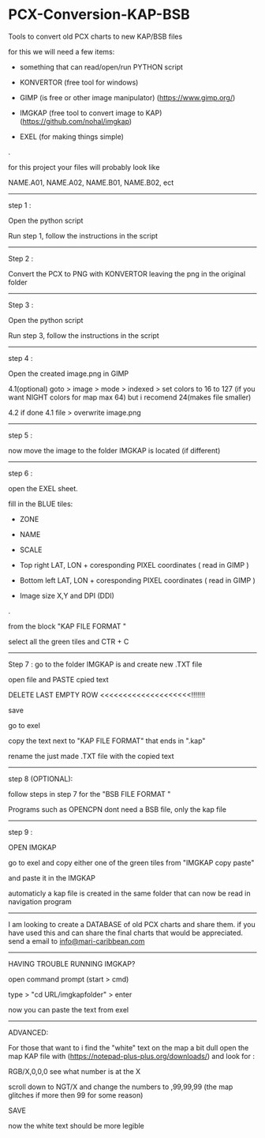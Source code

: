 # PCX-Conversion-KAP-BSB
Tools to convert old PCX charts to new KAP/BSB files

for this we will need a few items: 

* something that can read/open/run PYTHON script 

* KONVERTOR (free tool for windows)

* GIMP (is free or other image manipulator) (https://www.gimp.org/)

* IMGKAP (free tool to convert image to KAP) (https://github.com/nohal/imgkap)

* EXEL (for making things simple)

.

for this project your files will probably look like

NAME.A01,
NAME.A02,
NAME.B01,
NAME.B02,
ect 

___

step 1 :

Open the python script 

Run step 1, follow the instructions in the script

___

Step 2 : 

Convert the PCX to PNG with KONVERTOR leaving the png in the original folder

___

Step 3 :

Open the python script 

Run step 3, follow the instructions in the script

___

step 4 :

Open the created image.png in GIMP

4.1(optional) goto > image > mode > indexed > set colors to 16 to 127 (if you want NIGHT colors for map max 64) but i recomend 24(makes file smaller)

4.2 if done 4.1 file > overwrite image.png

___

step 5 :

now move the image to the folder IMGKAP is located (if different)

___

step 6 :

open the EXEL sheet. 

fill in the BLUE tiles: 

* ZONE

* NAME

* SCALE

* Top right LAT, LON + coresponding PIXEL coordinates ( read in GIMP )

* Bottom left LAT, LON + coresponding PIXEL coordinates ( read in GIMP )

* Image size X,Y and DPI (DDI)

.

from the block "KAP FILE FORMAT "

select all the green tiles and CTR + C

___

Step 7 :
go to the folder IMGKAP is and create new .TXT file

open file and PASTE cpied text

DELETE LAST EMPTY ROW <<<<<<<<<<<<<<<<<<<<!!!!!!!

save

go to exel 

copy the text next to "KAP FILE FORMAT" that ends in ".kap"

rename the just made .TXT file with the copied text

___

step 8 (OPTIONAL):

follow steps in step 7 for the "BSB FILE FORMAT "

Programs such as OPENCPN dont need a BSB file, only the kap file 

___

step 9 :

OPEN IMGKAP 

go to exel and copy either one of the green tiles from "IMGKAP copy paste"  

and paste it in the IMGKAP 

automaticly a kap file is created in the same folder that can now be read in navigation program 

___

I am looking to create a DATABASE of old PCX charts and share them. if you have used this and can share the final charts that would be appreciated.
send a email to info@mari-caribbean.com

___

HAVING TROUBLE RUNNING IMGKAP?

open command prompt (start > cmd)

type > "cd URL/imgkapfolder" > enter

now you can paste the text from exel

___

ADVANCED:

For those that want to i find the "white" text on the map a bit dull
open the map KAP file with (https://notepad-plus-plus.org/downloads/) and look for :

RGB/X,0,0,0 see what number is at the X

scroll down to NGT/X  and change the numbers to  ,99,99,99 (the map glitches if more then 99 for some reason)

SAVE

now the white text should be more legible

